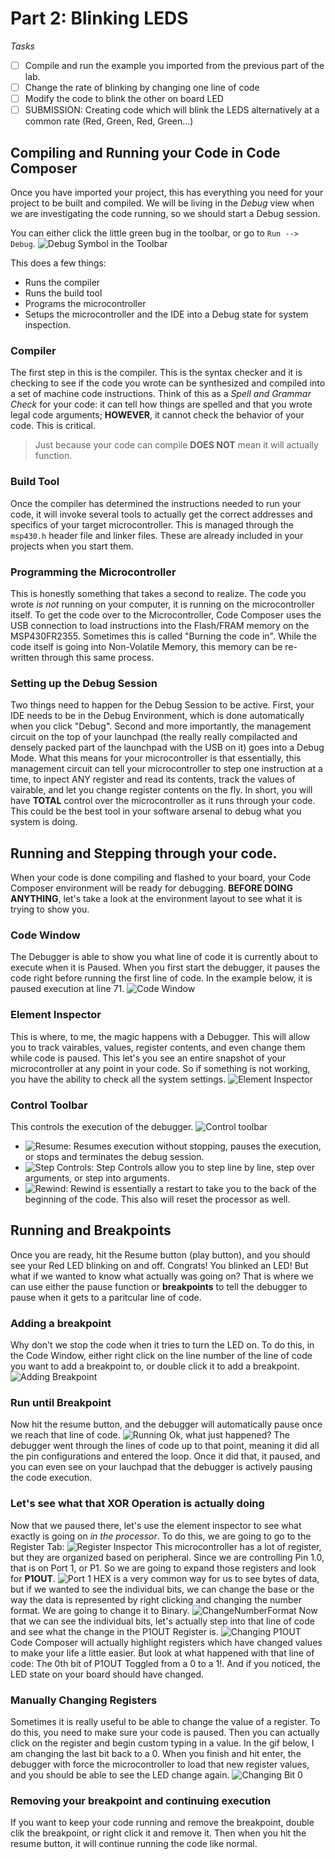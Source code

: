 # Part 2: Blinking LEDS
_Tasks_
- [ ] Compile and run the example you imported from the previous part of the lab.
- [ ] Change the rate of blinking by changing one line of code
- [ ] Modify the code to blink the other on board LED
- [ ] SUBMISSION: Creating code which will blink the LEDS alternatively at a common rate (Red, Green, Red, Green...)

## Compiling and Running your Code in Code Composer
Once you have imported your project, this has everything you need for your project to be built and compiled. We will be living in the _Debug_ view when we are investigating the code running, so we should start a Debug session.

You can either click the little green bug in the toolbar, or go to `Run --> Debug`.
![Debug Symbol in the Toolbar](https://i.gyazo.com/a7bdc75abc350ced25ca294ca7a2f129.png)

This does a few things:
* Runs the compiler
* Runs the build tool
* Programs the microcontroller
* Setups the microcontroller and the IDE into a Debug state for system inspection.

### Compiler
The first step in this is the compiler. This is the syntax checker and it is checking to see if the code you wrote can be synthesized and compiled into a set of machine code instructions. Think of this as a _Spell and Grammar Check_ for your code: it can tell how things are spelled and that you wrote legal code arguments; __HOWEVER__, it cannot check the behavior of your code. This is critical.

> Just because your code can compile **DOES NOT** mean it will actually function.

### Build Tool
Once the compiler has determined the instructions needed to run your code, it will invoke several tools to actually get the correct addresses and specifics of your target microcontroller. This is managed through the `msp430.h` header file and linker files. These are already included in your projects when you start them.

### Programming the Microcontroller
This is honestly something that takes a second to realize. The code you wrote _is not_ running on your computer, it is running on the microcontroller itself. To get the code over to the Microcontroller, Code Composer uses the USB connection to load instructions into the Flash/FRAM memory on the MSP430FR2355. Sometimes this is called "Burning the code in". While the code itself is going into Non-Volatile Memory, this memory can be re-written through this same process.

### Setting up the Debug Session
Two things need to happen for the Debug Session to be active. First, your IDE needs to be in the Debug Environment, which is done automatically when you click "Debug". Second and more importantly, the management circuit on the top of your launchpad (the really really compilacted and densely packed part of the launchpad with the USB on it) goes into a Debug Mode. What this means for your microcontroller is that essentially, this management circuit can tell your microcontroller to step one instruction at a time, to inpect ANY register and read its contents, track the values of vairable, and let you change register contents on the fly. In short, you will have __TOTAL__ control over the microcontroller as it runs through your code. This could be the best tool in your software arsenal to debug what you system is doing.

## Running and Stepping through your code.
When your code is done compiling and flashed to your board, your Code Composer environment will be ready for debugging. **BEFORE DOING ANYTHING**, let's take a look at the environment layout to see what it is trying to show you.

### Code Window
The Debugger is able to show you what line of code it is currently about to execute when it is Paused. When you first start the debugger, it pauses the code right before running the first line of code. In the example below, it is paused execution at line 71.
![Code Window](https://i.gyazo.com/1907b89fa67245c0fd13c7fbfa23a17c.png)

### Element Inspector
This is where, to me, the magic happens with a Debugger. This will allow you to track vairables, values, register contents, and even change them while code is paused. This let's you see an entire snapshot of your microcontroller at any point in your code. So if something is not working, you have the ability to check all the system settings.
![Element Inspector](https://i.gyazo.com/780e04b58cdf037f30c880539838f82a.png)

### Control Toolbar
This controls the execution of the debugger.
![Control toolbar](https://i.gyazo.com/b0de82170a4d83052ab2ed809e945390.png)
- ![Resume](https://i.gyazo.com/ccf8d0a8aad673d33f038522d907f05b.png): Resumes execution without stopping, pauses the execution, or stops and terminates the debug session.
- ![Step Controls](https://i.gyazo.com/cee0ced7064275fa6938de6c5d7be682.png): Step Controls allow you to step line by line, step over arguments, or step into arguments.
- ![Rewind](https://i.gyazo.com/30f2d05ee986c14a5e3d23ab76b17231.png): Rewind is essentially a restart to take you to the back of the beginning of the code. This also will reset the processor as well.

## Running and Breakpoints
Once you are ready, hit the Resume button (play button), and you should see your Red LED blinking on and off. Congrats! You blinked an LED! But what if we wanted to know what actually was going on? That is where we can use either the pause function or **breakpoints** to tell the debugger to pause when it gets to a paritcular line of code.

### Adding a breakpoint
Why don't we stop the code when it tries to turn the LED on. To do this, in the Code Window, either right click on the line number of the line of code you want to add a breakpoint to, or double click it to add a breakpoint.
![Adding Breakpoint](https://i.gyazo.com/d7942b0b36df10d95cdc4d8f4d2e501c.gif)

### Run until Breakpoint
Now hit the resume button, and the debugger will automatically pause once we reach that line of code.
![Running](https://i.gyazo.com/6dc4fefbe3110c72c7f6544652219e50.gif)
Ok, what just happened? The debugger went through the lines of code up to that point, meaning it did all the pin configurations and entered the loop. Once it did that, it paused, and you can even see on your lauchpad that the debugger is actively pausing the code execution.

### Let's see what that XOR Operation is actually doing
Now that we paused there, let's use the element inspector to see what exactly is going on _in the processor_. To do this, we are going to go to the Register Tab:
![Register Inspector](https://i.gyazo.com/acc60cc10edca1c6e1eefd7b0c4c25c4.gif)
This microcontroller has a lot of register, but they are organized based on peripheral. Since we are controlling Pin 1.0, that is on Port 1, or P1. So we are going to expand those registers and look for **P1OUT**.
![Port 1](https://i.gyazo.com/f36b5fa6e79880474a3c35e7943e3d7d.gif)
HEX is a very common way for us to see bytes of data, but if we wanted to see the individual bits, we can change the base or the way the data is represented by right clicking and changing the number format. We are going to change it to Binary.
![ChangeNumberFormat](https://i.gyazo.com/79bbe1e8b12ff8622f956e6b78899977.gif)
Now that we can see the individual bits, let's actually step into that line of code and see what the change in the P1OUT Register is.
![Changing P1OUT](https://i.gyazo.com/cfe72ab822f5c6dbdda479f14f6a4907.gif)
Code Composer will actually highlight registers which have changed values to make your life a little easier. But look at what happened with that line of code: The 0th bit of P1OUT Toggled from a 0 to a 1!. And if you noticed, the LED state on your board should have changed.

### Manually Changing Registers
Sometimes it is really useful to be able to change the value of a register. To do this, you need to make sure your code is paused. Then you can actually click on the register and begin custom typing in a value. In the gif below, I am changing the last bit back to a 0. When you finish and hit enter, the debugger with force the microcontroller to load that new register values, and you should be able to see the LED change again.
![Changing Bit 0](https://i.gyazo.com/48a900d4157a5a138e83ac145dc2541e.gif)

### Removing your breakpoint and continuing execution
If you want to keep your code running and remove the breakpoint, double clik the breakpoint, or right click it and remove it. Then when you hit the resume button, it will continue running the code like normal. 
